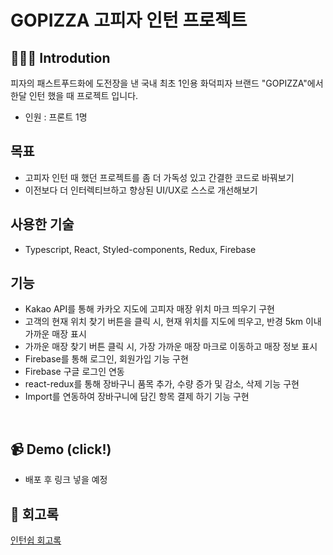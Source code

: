 # GOPIZZA 고피자 인턴 프로젝트

## 👨🏻‍💻 Introdution

피자의 패스트푸드화에 도전장을 낸 국내 최초 1인용 화덕피자 브랜드 "GOPIZZA"에서 한달 인턴 했을 때 프로젝트 입니다.

- 인원 : 프론트 1명

## 목표

- 고피자 인턴 때 했던 프로젝트를 좀 더 가독성 있고 간결한 코드로 바꿔보기 
- 이전보다 더 인터렉티브하고 향상된 UI/UX로 스스로 개선해보기

## 사용한 기술

- Typescript, React, Styled-components, Redux, Firebase

## 기능
- Kakao API를 통해 카카오 지도에 고피자 매장 위치 마크 띄우기 구현
- 고객의 현재 위치 찾기 버튼을 클릭 시, 현재 위치를 지도에 띄우고, 반경 5km 이내 가까운 매장 표시
- 가까운 매장 찾기 버튼 클릭 시, 가장 가까운 매장 마크로 이동하고 매장 정보 표시
- Firebase를 통해 로그인, 회원가입 기능 구현
- Firebase 구글 로그인 연동
- react-redux를 통해 장바구니 품목 추가, 수량 증가 및 감소, 삭제 기능 구현
- Import를 연동하여 장바구니에 담긴 항목 결제 하기 기능 구현

<br/>

## 📹 Demo (click!)
- 배포 후 링크 넣을 예정 


## 📝 회고록

[인턴쉽 회고록](https://ljtaek2.tistory.com/154)
